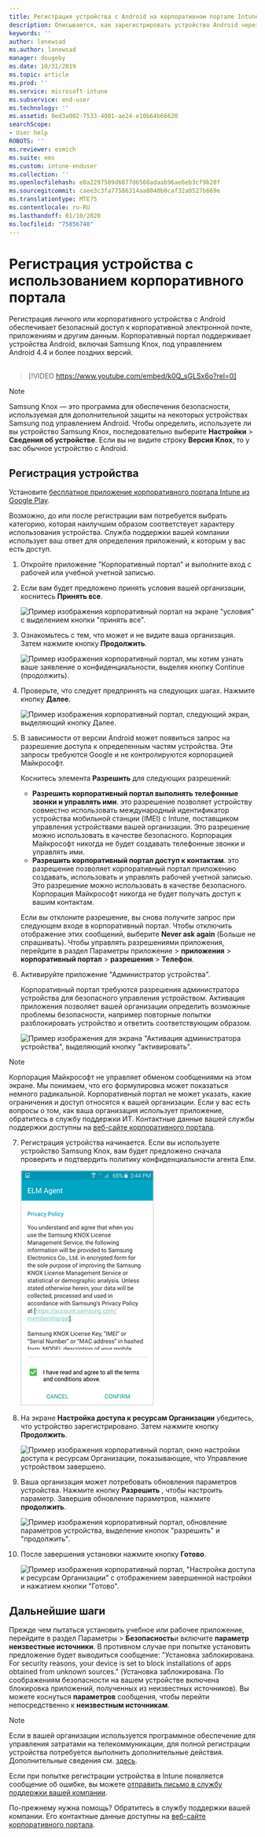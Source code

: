 ```yaml
---
title: Регистрация устройства с Android на корпоративном портале Intune | Документация Майкрософт
description: Описывается, как зарегистрировать устройство Android через корпоративный портал Intune
keywords: ''
author: lenewsad
ms.author: lanewsad
manager: dougeby
ms.date: 10/31/2019
ms.topic: article
ms.prod: ''
ms.service: microsoft-intune
ms.subservice: end-user
ms.technology: ''
ms.assetid: 0ed3a002-7533-4001-ae24-e10b64b66620
searchScope:
- User help
ROBOTS: ''
ms.reviewer: esmich
ms.suite: ems
ms.custom: intune-enduser
ms.collection: ''
ms.openlocfilehash: e0a2297509d6077d6508adaab96ae6eb3cf9b28f
ms.sourcegitcommit: caee3c3fa77586314aa8040b0caf32a0527b669e
ms.translationtype: MTE75
ms.contentlocale: ru-RU
ms.lasthandoff: 01/10/2020
ms.locfileid: "75856740"
---
```

# <a name="enroll-your-device-with-company-portal"></a>Регистрация устройства с использованием корпоративного портала  
Регистрация личного или корпоративного устройства с Android обеспечивает безопасный доступ к корпоративной электронной почте, приложениям и другим данным. Корпоративный портал поддерживает устройства Android, включая Samsung Knox, под управлением Android 4.4 и более поздних версий.  
</br>
> [!VIDEO https://www.youtube.com/embed/k0Q_sGLSx6o?rel=0]

> [!NOTE]
> Samsung Knox — это программа для обеспечения безопасности, используемая для дополнительной защиты на некоторых устройствах Samsung под управлением Android. Чтобы определить, используете ли вы устройство Samsung Knox, последовательно выберите **Настройки** > **Сведения об устройстве**. Если вы не видите строку **Версия Knox**, то у вас обычное устройство с Android.

## <a name="enroll-device"></a>Регистрация устройства  
Установите [бесплатное приложение корпоративного портала Intune из Google Play](https://play.google.com/store/apps/details?id=com.microsoft.windowsintune.companyportal). 

Возможно, до или после регистрации вам потребуется выбрать категорию, которая наилучшим образом соответствует характеру использования устройства. Служба поддержки вашей компании использует ваш ответ для определения приложений, к которым у вас есть доступ.  

1. Откройте приложение "Корпоративный портал" и выполните вход с рабочей или учебной учетной записью.  

2. Если вам будет предложено принять условия вашей организации, коснитесь **Принять все**.  

   ![Пример изображения корпоративный портал на экране "условия" с выделением кнопки "принять все".](./media/accept-terms-1911.png)  


3. Ознакомьтесь с тем, что может и не видите ваша организация. Затем нажмите кнопку **Продолжить**.


    ![Пример изображения корпоративный портал, мы хотим узнать ваше заявление о конфиденциальности, выделяя кнопку Continue (продолжить).](./media/android-privacy-screen-1911.png)  
4. Проверьте, что следует предпринять на следующих шагах. Нажмите кнопку **Далее**.  

    ![Пример изображения корпоративный портал, следующий экран, выделяющий кнопку Далее.](./media/android-whats-next-1911.png)  


5. В зависимости от версии Android может появиться запрос на разрешение доступа к определенным частям устройства. Эти запросы требуются Google и не контролируются корпорацией Майкрософт.  

    Коснитесь элемента **Разрешить** для следующих разрешений:  
    * **Разрешить корпоративный портал выполнять телефонные звонки и управлять ими**. это разрешение позволяет устройству совместно использовать международный идентификатор устройства мобильной станции (IMEI) с Intune, поставщиком управления устройствами вашей организации. Это разрешение можно использовать в качестве безопасного. Корпорация Майкрософт никогда не будет создавать телефонные звонки и управлять ими.  
    * **Разрешить корпоративный портал доступ к контактам**. это разрешение позволяет корпоративный портал приложению создавать, использовать и управлять рабочей учетной записью.  Это разрешение можно использовать в качестве безопасного. Корпорация Майкрософт никогда не будет получать доступ к вашим контактам. 

    Если вы отклоните разрешение, вы снова получите запрос при следующем входе в корпоративный портал. Чтобы отключить отображение этих сообщений, выберите **Never ask again** (Больше не спрашивать). Чтобы управлять разрешениями приложения, перейдите в раздел Параметры приложение > **приложения** > **корпоративный портал** > **разрешения** > **Телефон**.  

6. Активируйте приложение "Администратор устройства". 

    Корпоративный портал требуются разрешения администратора устройства для безопасного управления устройством. Активация приложения позволяет вашей организации определить возможные проблемы безопасности, например повторные попытки разблокировать устройство и ответить соответствующим образом.  

    ![Пример изображения для экрана "Активация администратора устройства", выделяющий кнопку "активировать".](./media/activate-device-administrator-1911.png)  

> [!NOTE]
> Корпорация Майкрософт не управляет обменом сообщениями на этом экране. Мы понимаем, что его формулировка может показаться немного радикальной. Корпоративный портал не может указать, какие ограничения и доступ относятся к вашей организации. Если у вас есть вопросы о том, как ваша организация использует приложение, обратитесь в службу поддержки ИТ. Контактные данные вашей службы поддержки доступны на [веб-сайте корпоративного портала](https://go.microsoft.com/fwlink/?linkid=2010980).  


7. Регистрация устройства начинается. Если вы используете устройство Samsung Knox, вам будет предложено сначала проверить и подтвердить политику конфиденциальности агента Елм.   

    ![Пример изображения на экране политики конфиденциальности Samsung Knox, который появляется во время регистрации.](./media/and-enroll-7-knox-privacy-policy.png)  

8. На экране **Настройка доступа к ресурсам Организации** убедитесь, что устройство зарегистрировано. Затем нажмите кнопку **Продолжить**.  

    ![Пример изображения корпоративный портал, окно настройки доступа к ресурсам Организации, показывающее, что Управление устройством завершено.](./media/update-settings-1911.png)  

9. Ваша организация может потребовать обновления параметров устройства. Нажмите кнопку **Разрешить** , чтобы настроить параметр. Завершив обновление параметров, нажмите **продолжить**.  

   ![Пример изображения корпоративный портал, обновление параметров устройства, выделение кнопок "разрешить" и "продолжить".](./media/resolve-settings-1911.png)  

10. После завершения установки нажмите кнопку **Готово**.    

    ![Пример изображения корпоративный портал, "Настройка доступа к ресурсам Организации" с отображением завершенной настройки и нажатием кнопки "Готово".](./media/android-enrollment-done-1911.png) 

## <a name="next-steps"></a>Дальнейшие шаги  

Прежде чем пытаться установить учебное или рабочее приложение, перейдите в раздел Параметры > **Безопасность**и включите **параметр** **неизвестные источники**. В противном случае при попытке установить предложение будет выводиться сообщение: "Установка заблокирована. For security reasons, your device is set to block installations of apps obtained from unknown sources." (Установка заблокирована. По соображениям безопасности на вашем устройстве включена блокировка приложений, полученных из неизвестных источников). Вы можете коснуться **параметров** сообщения, чтобы перейти непосредственно к **неизвестным источникам**.  

> [!Note]
> Если в вашей организации используется программное обеспечение для управления затратами на телекоммуникации, для полной регистрации устройства потребуется выполнить дополнительные действия. Дополнительные сведения см. [здесь](enroll-your-device-with-telecom-expense-management-android.md).

Если при попытке регистрации устройства в Intune появляется сообщение об ошибке, вы можете [отправить письмо в службу поддержки вашей компании](send-logs-to-your-it-admin-by-email-android.md).  

По-прежнему нужна помощь? Обратитесь в службу поддержки вашей компании. Его контактные данные доступны на [веб-сайте корпоративного портала](https://go.microsoft.com/fwlink/?linkid=2010980).  